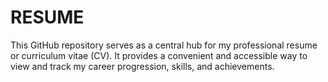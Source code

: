 # RESUME
This GitHub repository serves as a central hub for my professional resume or curriculum vitae (CV). It provides a convenient and accessible way to view and track my career progression, skills, and achievements.
